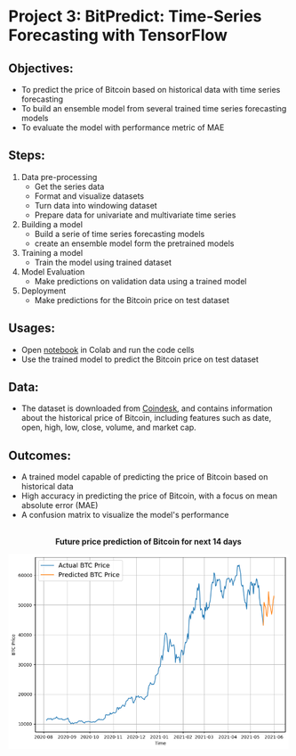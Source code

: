 # Project 3: BitPredict: Time-Series Forecasting with TensorFlow

## Objectives:
- To predict the price of Bitcoin based on historical data with time series forecasting
- To build an ensemble model from several trained time series forecasting models
- To evaluate the model with performance metric of MAE

## Steps:
1. Data pre-processing
    - Get the series data
    - Format and visualize datasets
    - Turn data into windowing dataset
    - Prepare data for univariate and multivariate time series
2. Building a model
   - Build a serie of time series forecasting models
   - create an ensemble model form the pretrained models
3. Training a model
   - Train the model using trained dataset
4. Model Evaluation
   - Make predictions on validation data using a trained model
5. Deployment
   - Make predictions for the Bitcoin price on test dataset

## Usages:
- Open [notebook](https://colab.research.google.com/github/OCR-tech/project-MachineLearning/blob/main/3_BitPredict_Time_Series_Forecasting/notebook.ipynb) in Colab and run the code cells
- Use the trained model to predict the Bitcoin price on test dataset

## Data:
- The dataset is downloaded from [Coindesk](https://www.coindesk.com/price/bitcoin), and contains information about the historical price of Bitcoin, including features such as date, open, high, low, close, volume, and market cap.

## Outcomes:
- A trained model capable of predicting the price of Bitcoin based on historical data
- High accuracy in predicting the price of Bitcoin, with a focus on mean absolute error (MAE)
- A confusion matrix to visualize the model's performance
<br><br>

<p align="center"><b>Future price prediction of Bitcoin for next 14 days</b></p>
<div align="center">
  <img src="https://github.com/OCR-tech/OCR-tech/blob/main/docs/img/project_ml3a.png"/>
</div>
<br>